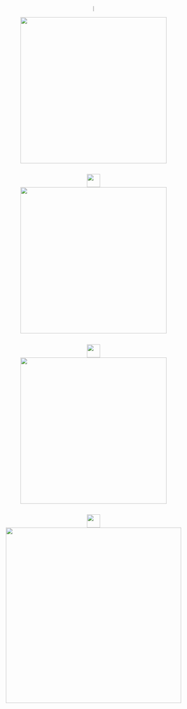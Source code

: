 <div align="center">
<!-- Timeline  -->
  <p>｜</p>
  <img width="400px" src="https://cloud.githubusercontent.com/assets/4065233/11019418/5f97a5ae-8633-11e5-92c0-d962ae1a4c2e.jpg" />

  <h2></h2>

<!-- Location  -->
  <img width="36px" src="https://cloud.githubusercontent.com/assets/4065233/11019487/7b5f2210-8635-11e5-80eb-45c7babdf5fb.png"/>
  <div>
    <img width="400px" src="https://cloud.githubusercontent.com/assets/4065233/11019417/5f6a9e56-8633-11e5-879b-4a53ada28848.jpg" />
  </div>
  
  <h2></h2>

<!-- User Profile  -->
  <img width="36px" src="https://cloud.githubusercontent.com/assets/4065233/11019488/7b63ab8c-8635-11e5-9eca-84c2a8618d60.png"/>
  <div>
    <img width="400px" src="https://cloud.githubusercontent.com/assets/4065233/11019419/600336e8-8633-11e5-9da4-2f5c8df180a2.jpg" />
  </div>
  
  <h2></h2>

<!-- Replicant  -->
  <img width="36px" src="https://cloud.githubusercontent.com/assets/4065233/10047827/8cc56936-6242-11e5-9f2c-8d207d4a1fdb.png"/>
  <div>
    <img width="480px" src="https://cloud.githubusercontent.com/assets/4065233/10064449/f9b2a26c-62aa-11e5-8cba-de610460605b.gif" />
  </div>

<div>
